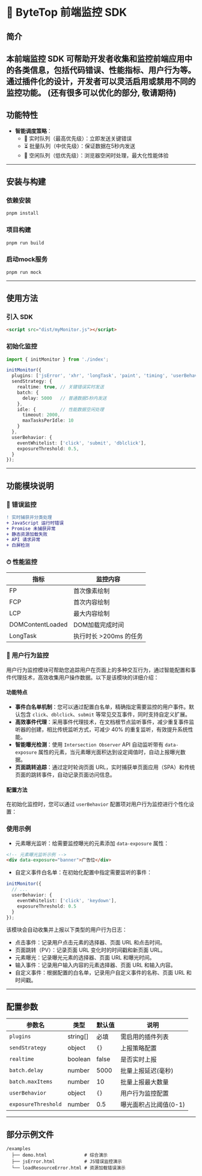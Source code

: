 # 🚀 ByteTop 前端监控 SDK

## 简介
本前端监控 SDK 可帮助开发者收集和监控前端应用中的各类信息，包括代码错误、性能指标、用户行为等。通过插件化的设计，开发者可以灵活启用或禁用不同的监控功能。
(还有很多可以优化的部分, 敬请期待)
---

## 功能特性
- **智能调度策略**：
  - 🚨 实时队列（最高优先级）：立即发送关键错误
  - ⏳ 批量队列（中优先级）：保证数据在5秒内发送
  - 🌙 空闲队列（低优先级）：浏览器空闲时处理，最大化性能体验

---

## 安装与构建

### 依赖安装
```bash
pnpm install
```

### 项目构建
```bash
pnpm run build
```

### 启动mock服务
```bash
pnpm run mock
```

---
## 使用方法

### 引入 SDK
```html
<script src="dist/myMonitor.js"></script>
```

### 初始化监控
```typescript
import { initMonitor } from './index';

initMonitor({
  plugins: ['jsError', 'xhr', 'longTask', 'paint', 'timing', 'userBehavior'],
  sendStrategy: {
    realtime: true, // 关键错误实时发送
    batch: {
      delay: 5000   // 普通数据5秒内发送
    },
    idle: {         // 性能数据空闲处理
      timeout: 2000,
      maxTasksPerIdle: 10
    }
  },
  userBehavior: {
    eventWhitelist: ['click', 'submit', 'dblclick'],
    exposureThreshold: 0.5,
  }
});
```
---

## 功能模块说明

### 🚨 错误监控
```diff
! 实时捕获并分类处理
+ JavaScript 运行时错误
+ Promise 未捕获异常
+ 静态资源加载失败
+ API 请求异常
+ 白屏检测
```
### ⏱ 性能监控
| 指标        | 监控内容                     |
|-------------|------------------------------|
| FP          | 首次像素绘制                 |
| FCP         | 首次内容绘制                 |
| LCP         | 最大内容绘制                 |
| DOMContentLoaded  | DOM加载完成时间              |
| LongTask    | 执行时长 >200ms 的任务       |

### 👤 用户行为监控
用户行为监控模块可帮助您追踪用户在页面上的多种交互行为，通过智能配置和事件代理技术，高效收集用户操作数据。以下是该模块的详细介绍：

#### 功能特点
- **事件白名单机制**：您可以通过配置白名单，精确指定需要监控的用户事件。默认包含 `click`、`dblclick`、`submit` 等常见交互事件，同时支持自定义扩展。
- **高效事件代理**：采用事件代理技术，在文档根节点监听事件，减少重复事件监听器的创建，相比传统监听方式，可减少 40% 的重复监听，有效提升系统性能。
- **智能曝光检测**：使用 `Intersection Observer` API 自动监听带有 `data-exposure` 属性的元素，当元素曝光面积达到设定阈值时，自动上报曝光数据。
- **页面跳转追踪**：通过定时轮询页面 URL，实时捕获单页面应用（SPA）和传统页面的跳转事件，自动记录页面访问信息。

#### 配置方法
在初始化监控时，您可以通过 `userBehavior` 配置项对用户行为监控进行个性化设置：

### 使用示例
- 元素曝光监听：给需要监控曝光的元素添加 `data-exposure` 属性：
```html
<!-- 元素曝光监听示例 -->
<div data-exposure="banner">广告位</div>
```
- 自定义事件白名单：在初始化配置中指定需要监听的事件：
```typescript
initMonitor({
  // ...
  userBehavior: {
    eventWhitelist: ['click', 'keydown'],
    exposureThreshold: 0.5
  }
});
```
该模块会自动收集并上报以下类型的用户行为日志：
- 点击事件：记录用户点击元素的选择器、页面 URL 和点击时间。
- 页面跳转（PV）：记录页面 URL 变化时的时间戳和新页面 URL。
- 元素曝光：记录曝光元素的选择器、页面 URL 和曝光时间。
- 输入事件：记录用户输入内容的元素选择器、页面 URL 和输入内容。
- 自定义事件：根据配置的白名单，记录用户自定义事件的名称、页面 URL 和时间戳。

---

## 配置参数
| 参数名          | 类型     | 默认值    | 说明                     |
|-----------------|----------|-----------|--------------------------|
| `plugins`       | string[] | 必填      | 需启用的插件列表         |
| `sendStrategy`  | object   | `{}`      | 上报策略配置             |
| `realtime`      | boolean  | false     | 是否实时上报             |
| `batch.delay`   | number   | 5000      | 批量上报延迟(毫秒)       |
| `batch.maxItems`| number   | 10        | 批量上报最大数量         |
| `userBehavior`  | object   | `{}`      | 用户行为监控配置         |
| `exposureThreshold` | number | 0.5      | 曝光面积占比阈值(0-1)    |

---

## 部分示例文件
```text
/examples
  ├── demo.html              # 综合演示
  ├── jsError.html           # JS错误监控演示
  └── loadResourceError.html # 资源加载错误演示
